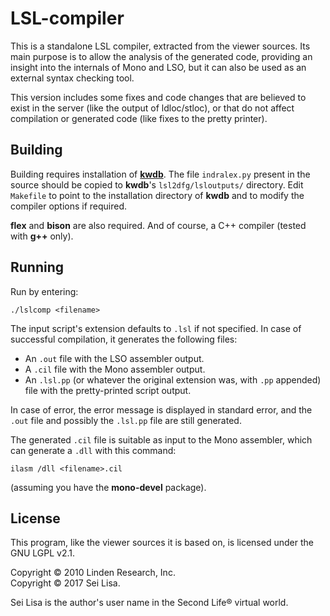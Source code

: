 # LSL-compiler

This is a standalone LSL compiler, extracted from the viewer sources. Its main purpose is to allow the analysis of the generated code, providing an insight into the internals of Mono and LSO, but it can also be used as an external syntax checking tool.

This version includes some fixes and code changes that are believed to exist in the server (like the output of ldloc/stloc), or that do not affect compilation or generated code (like fixes to the pretty printer).

## Building

Building requires installation of [**kwdb**](https://bitbucket.org/Sei_Lisa/kwdb). The file `indralex.py` present in the source should be copied to **kwdb**'s `lsl2dfg/lsloutputs/` directory. Edit `Makefile` to point to the installation directory of **kwdb** and to modify the compiler options if required.

**flex** and **bison** are also required. And of course, a C++ compiler (tested with **g++** only).

## Running

Run by entering:

```
./lslcomp <filename>
```

The input script's extension defaults to `.lsl` if not specified. In case of successful compilation, it generates the following files:

- An `.out` file with the LSO assembler output.
- A `.cil` file with the Mono assembler output.
- An `.lsl.pp` (or whatever the original extension was, with `.pp` appended) file with the pretty-printed script output.

In case of error, the error message is displayed in standard error, and the `.out` file and possibly the `.lsl.pp` file are still generated.

The generated `.cil` file is suitable as input to the Mono assembler, which can generate a `.dll` with this command:

```
ilasm /dll <filename>.cil
```

(assuming you have the **mono-devel** package).

## License

This program, like the viewer sources it is based on, is licensed under the GNU LGPL v2.1.

Copyright © 2010 Linden Research, Inc.  
Copyright © 2017 Sei Lisa.

Sei Lisa is the author's user name in the Second Life® virtual world.
